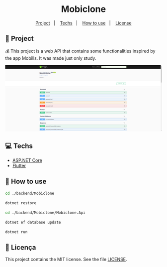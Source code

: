 <h1 align="center">
  Mobiclone
</h1>

<p align="center">
  <a href="#rocket-projeto">Project</a>&nbsp;&nbsp;&nbsp;|&nbsp;&nbsp;&nbsp;
  <a href="#computer-tecnologias">Techs</a>&nbsp;&nbsp;&nbsp;|&nbsp;&nbsp;&nbsp;
  <a href="#thinking-como-utilizar">How to use</a>&nbsp;&nbsp;&nbsp;|&nbsp;&nbsp;&nbsp;
  <a href="#memo-licença">License</a>
</p>

## :rocket: Project

:moneybag: This project is a web API that contains some functionalities inspired by the app Mobills. It was made just only study.

![Documentation](/.github/docs.png)

## :computer: Techs

- [ASP.NET Core](https://docs.microsoft.com/pt-br/aspnet/?view=aspnetcore-3.1#pivot=core)
- [Flutter](https://flutter.dev/)

## :thinking: How to use

````sh
cd ./backend/Mobiclone
````

````sh
dotnet restore
````

````sh
cd ./backend/Mobiclone/Mobiclone.Api
````

````sh
dotnet ef database update
````

````sh
dotnet run
````

## :memo: Licença

This project contains the MIT license. See the file [LICENSE](LICENSE).
